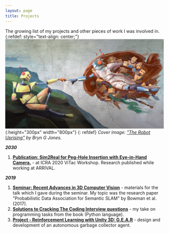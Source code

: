 ```yaml
---
layout: page
title: Projects
--- 
```

The growing list of my projects and other pieces of work I was involved in.  
{:refdef: style="text-align: center;"}
![My Image](/assets/e1aa5101d18cc5ed9e9b22670c7794b9_original.jpg){:height="300px" width="800px"}
{: refdef}
<em>Cover image: ["The Robot Uprising"](https://www.kickstarter.com/projects/bryngjones/the-robot-uprising) by Bryn G Jones.</em>

<em>__2030__</em>
1. [__Publication: Sim2Real for Peg-Hole Insertion with Eye-in-Hand Camera.__](http://wordpress.csc.liv.ac.uk/smartlab/wp-content/uploads/sites/5/2020/05/ICRA2020ViTac_paper_2.pdf) - at ICRA 2020 ViTac Workshop. Research published while working at ARRIVAL.


<em>__2019__</em>
1. [__Seminar: Recent Advances in 3D Computer Vision__](https://github.com/dtransposed/TUM-3D_CV-Seminar) - materials for the talk which I gave during the seminar. My topic was the research paper "Probabilistic Data Association for Semantic SLAM" by Bowman et al. (2017).
2. [__Solutions to Cracking The Coding Interview questions__](https://github.com/dtransposed/Cracking-The-Coding-Interview) - my take on programming tasks from the book (Python language). 
3. [__Project - Reinforcement Learning with Unity 3D: G.E.A.R__](https://dtransposed.github.io/blog/GEAR) - design and development of an autonomous garbage collector agent.
